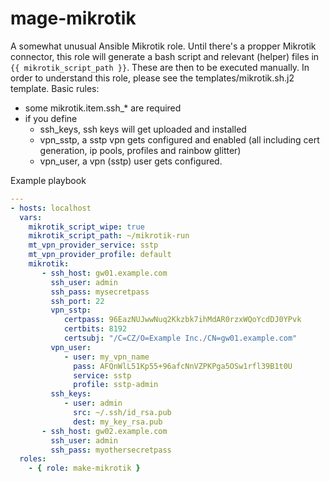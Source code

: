 # mage-mikrotik

A somewhat unusual Ansible Mikrotik role. Until there's a propper Mikrotik connector, this role will generate a bash script and relevant (helper) files in `{{ mikrotik_script_path }}`. These are then to be executed manually. In order to understand this role, please see the templates/mikrotik.sh.j2 template. Basic rules:

- some mikrotik.item.ssh_* are required
- if you define
  - ssh_keys, ssh keys will get uploaded and installed
  - vpn_sstp, a sstp vpn gets configured and enabled (all including cert generation, ip pools, profiles and rainbow glitter) 
  - vpn_user, a vpn (sstp) user gets configured.

Example playbook

```yml
---
- hosts: localhost
  vars:
    mikrotik_script_wipe: true
    mikrotik_script_path: ~/mikrotik-run
    mt_vpn_provider_service: sstp
    mt_vpn_provider_profile: default
    mikrotik:
       - ssh_host: gw01.example.com
         ssh_user: admin
         ssh_pass: mysecretpass
         ssh_port: 22
         vpn_sstp:
            certpass: 96EazNUJwwNuq2Kkzbk7ihMdAR0rzxWQoYcdDJ0YPvk
            certbits: 8192
            certsubj: "/C=CZ/O=Example Inc./CN=gw01.example.com"
         vpn_user:
            - user: my_vpn_name
              pass: AFQnWlL51Kp55+96afcNnVZPKPga5OSw1rfl39B1t0U
              service: sstp
              profile: sstp-admin
         ssh_keys:
            - user: admin
              src: ~/.ssh/id_rsa.pub
              dest: my_key_rsa.pub
       - ssh_host: gw02.example.com
         ssh_user: admin
         ssh_pass: myothersecretpass
  roles:
    - { role: make-mikrotik }
 ```
 
 
